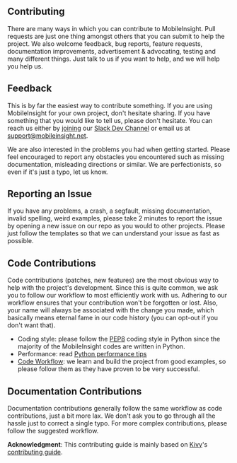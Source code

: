 ## Contributing

There are many ways in which you can contribute to MobileInsight.
Pull requests are just one thing amongst others that you can submit to help the
project. We also welcome feedback, bug reports, feature requests, documentation
improvements, advertisement & advocating, testing and many different things.
Just talk to us if you want to help, and we will help you help us.

## Feedback

This is by far the easiest way to contribute something. If you are using
MobileInsight for your own project, don't hesitate sharing. If you have something
that you would like to tell us, please don't hesitate. You can reach us either
by [joining](https://goo.gl/htJGqT) our [Slack Dev Channel](https://mobileinsight-dev.slack.com) or email
us at support@mobileinsight.net.


We are also interested in the problems you had when getting started. Please
feel encouraged to report any obstacles you encountered such as missing
documentation, misleading directions or similar.
We are perfectionists, so even if it's just a typo, let us know.

## Reporting an Issue

If you have any problems, a crash, a segfault, missing documentation, invalid
spelling, weird examples, please take 2 minutes to report the issue by opening
a new issue on our repo as you would to other projects. Please just follow the
templates so that we can understand your issue as fast as possible.

## Code Contributions

Code contributions (patches, new features) are the most obvious way to help with
the project's development. Since this is quite common, we ask you to follow our
workflow to most efficiently work with us. Adhering to our workflow ensures that
your contribution won't be forgotten or lost. Also, your name will always be
associated with the change you made, which basically means eternal fame in our
code history (you can opt-out if you don't want that).


* Coding style: please follow the [PEP8](http://www.python.org/dev/peps/pep-0008/) coding style in Python since the majority of the MobileInsight codes are written in Python.
* Performance: read [Python performance tips](http://wiki.python.org/moin/PythonSpeed/PerformanceTips)
* [Code Workflow](https://kivy.org/docs/contribute.html#code-workflow): we learn and build the project from good examples, so please follow them as they have proven to be very successful.

## Documentation Contributions

Documentation contributions generally follow the same workflow as code
contributions, just a bit more lax. We don't ask you to go through all the
hassle just to correct a single typo. For more complex contributions, please
follow the suggested workflow.


__Acknowledgment__: This contributing guide is mainly based on [Kivy](https://github.com/kivy/kivy)'s [contributing guide](https://github.com/kivy/kivy/blob/master/.github/CONTRIBUTING.md).
